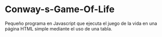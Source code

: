 # Conway-s-Game-Of-Life
Pequeño programa en Javascript que ejecuta el juego de la vida en una página HTML simple mediante el uso de una tabla.
